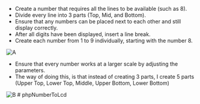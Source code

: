 - Create a number that requires all the lines to be available (such as 8).
- Divide every line into 3 parts (Top, Mid, and Bottom).
- Ensure that any numbers can be placed next to each other and still display correctly.
- After all digits have been displayed, insert a line break.
- Create each number from 1 to 9 individually, starting with the number 8.

  
![A](https://github.com/user-attachments/assets/e882c8cc-7bf4-4251-bfe1-3189f3697e4e)


- Ensure that every number works at a larger scale by adjusting the parameters.
- The way of doing this, is that instead of creating 3 parts, I create 5 parts (Upper Top, Lower Top, Middle, Upper Bottom, Lower Bottom)


![B](https://github.com/user-attachments/assets/89f46ebf-c7a5-42bd-843c-c44df9f2e7ae)
#   p h p N u m b e r T o L c d  
 